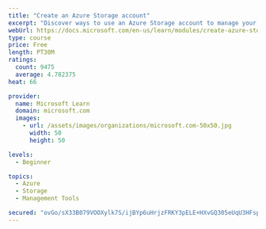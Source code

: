 ```yaml
---
title: "Create an Azure Storage account"
excerpt: "Discover ways to use an Azure Storage account to manage your data for billing, access, and storage location of your blobs, files, queues, and tables."
webUrl: https://docs.microsoft.com/en-us/learn/modules/create-azure-storage-account/
type: course
price: Free
length: PT30M
ratings:
  count: 9475
  average: 4.782375
heat: 66

provider:
  name: Microsoft Learn
  domain: microsoft.com
  images:
    - url: /assets/images/organizations/microsoft.com-50x50.jpg
      width: 50
      height: 50

levels:
  - Beginner

topics:
  - Azure
  - Storage
  - Management Tools

secured: "ovGo/sX33B079VOOXylk7S/ijBYp6uHrjzFRKY3pELE+HXvGQ305eUqU3HFspCD6jk0EOpm7+2z/GHWDzCEI+ZiwWCoSidO6oO5NKoFV+Oneq9hpr1jMotf3Yp4Ngqz/NX8F2rghvey8Ed8qVgRYJsmWjY6BnsQOEhUoinUb/t5Sf6rtQjrgEKJI9lEtf8EGOVM1B6kWtsVgqk4GHXpEARV+jtlP2KB2UidUp+0e5C/PnzJhLsSuNRTESTI3IiQVFHlSvGtYyMO5wedcYN3XtMw0HTKc6VOh52gDPHyOh+CPiNi7fkEqbznXWXz8fqHGwTtlUISt3q6cAnlT3WGrHmf8/5hewoheCLwbSRYOO8+9DgM/epKMbU8Fw8hpZtvsdkNba5OjATeik2fd74vQF2aRi8JL16YgcSDFu7hVqz8=;pndq8FJd+V84gGpXD73oNw=="
---
```


